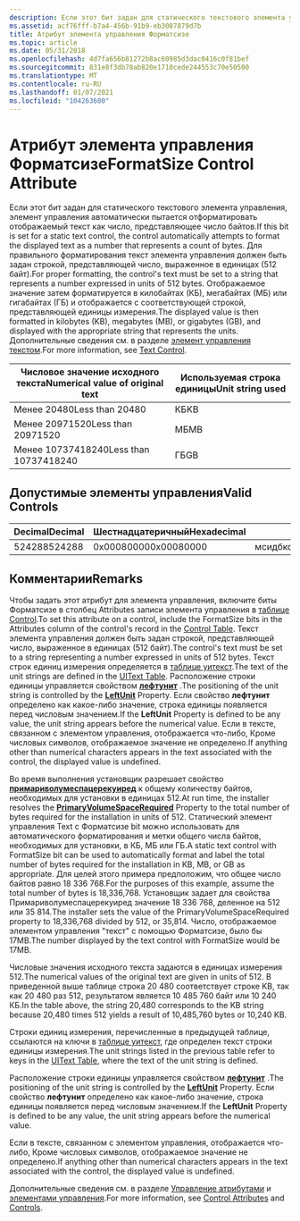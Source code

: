 ```yaml
---
description: Если этот бит задан для статического текстового элемента управления, элемент управления автоматически пытается отформатировать отображаемый текст как число, представляющее число байтов.
ms.assetid: acf76fff-b7a4-456b-91b9-eb3087879d7b
title: Атрибут элемента управления Форматсизе
ms.topic: article
ms.date: 05/31/2018
ms.openlocfilehash: 4d7fa656b81272b8ac60985d3dac0416c0f81bef
ms.sourcegitcommit: 831e8f3db78ab820e1710cede244553c70e50500
ms.translationtype: MT
ms.contentlocale: ru-RU
ms.lasthandoff: 01/07/2021
ms.locfileid: "104263600"
---
```

# <a name="formatsize-control-attribute"></a><span data-ttu-id="f5780-103">Атрибут элемента управления Форматсизе</span><span class="sxs-lookup"><span data-stu-id="f5780-103">FormatSize Control Attribute</span></span>

<span data-ttu-id="f5780-104">Если этот бит задан для статического текстового элемента управления, элемент управления автоматически пытается отформатировать отображаемый текст как число, представляющее число байтов.</span><span class="sxs-lookup"><span data-stu-id="f5780-104">If this bit is set for a static text control, the control automatically attempts to format the displayed text as a number that represents a count of bytes.</span></span> <span data-ttu-id="f5780-105">Для правильного форматирования текст элемента управления должен быть задан строкой, представляющей число, выраженное в единицах (512 байт).</span><span class="sxs-lookup"><span data-stu-id="f5780-105">For proper formatting, the control's text must be set to a string that represents a number expressed in units of 512 bytes.</span></span> <span data-ttu-id="f5780-106">Отображаемое значение затем форматируется в килобайтах (КБ), мегабайтах (МБ) или гигабайтах (ГБ) и отображается с соответствующей строкой, представляющей единицы измерения.</span><span class="sxs-lookup"><span data-stu-id="f5780-106">The displayed value is then formatted in kilobytes (KB), megabytes (MB), or gigabytes (GB), and displayed with the appropriate string that represents the units.</span></span> <span data-ttu-id="f5780-107">Дополнительные сведения см. в разделе [элемент управления текстом](text-control.md).</span><span class="sxs-lookup"><span data-stu-id="f5780-107">For more information, see [Text Control](text-control.md).</span></span>



| <span data-ttu-id="f5780-108">Числовое значение исходного текста</span><span class="sxs-lookup"><span data-stu-id="f5780-108">Numerical value of original text</span></span> | <span data-ttu-id="f5780-109">Используемая строка единицы</span><span class="sxs-lookup"><span data-stu-id="f5780-109">Unit string used</span></span> |
|----------------------------------|------------------|
| <span data-ttu-id="f5780-110">Менее 20480</span><span class="sxs-lookup"><span data-stu-id="f5780-110">Less than 20480</span></span>                  | <span data-ttu-id="f5780-111">КБ</span><span class="sxs-lookup"><span data-stu-id="f5780-111">KB</span></span>               |
| <span data-ttu-id="f5780-112">Менее 20971520</span><span class="sxs-lookup"><span data-stu-id="f5780-112">Less than 20971520</span></span>               | <span data-ttu-id="f5780-113">МБ</span><span class="sxs-lookup"><span data-stu-id="f5780-113">MB</span></span>               |
| <span data-ttu-id="f5780-114">Менее 10737418240</span><span class="sxs-lookup"><span data-stu-id="f5780-114">Less than 10737418240</span></span>            | <span data-ttu-id="f5780-115">ГБ</span><span class="sxs-lookup"><span data-stu-id="f5780-115">GB</span></span>               |



 

## <a name="valid-controls"></a><span data-ttu-id="f5780-116">Допустимые элементы управления</span><span class="sxs-lookup"><span data-stu-id="f5780-116">Valid Controls</span></span>



| <span data-ttu-id="f5780-117">Decimal</span><span class="sxs-lookup"><span data-stu-id="f5780-117">Decimal</span></span> | <span data-ttu-id="f5780-118">Шестнадцатеричный</span><span class="sxs-lookup"><span data-stu-id="f5780-118">Hexadecimal</span></span> | <span data-ttu-id="f5780-119">Control</span><span class="sxs-lookup"><span data-stu-id="f5780-119">Control</span></span>                          |
|---------|-------------|----------------------------------|
| <span data-ttu-id="f5780-120">524288</span><span class="sxs-lookup"><span data-stu-id="f5780-120">524288</span></span>  | <span data-ttu-id="f5780-121">0x00080000</span><span class="sxs-lookup"><span data-stu-id="f5780-121">0x00080000</span></span>  | <span data-ttu-id="f5780-122">мсидбконтролаттрибутесформатсизе</span><span class="sxs-lookup"><span data-stu-id="f5780-122">msidbControlAttributesFormatSize</span></span> |



 

## <a name="remarks"></a><span data-ttu-id="f5780-123">Комментарии</span><span class="sxs-lookup"><span data-stu-id="f5780-123">Remarks</span></span>

<span data-ttu-id="f5780-124">Чтобы задать этот атрибут для элемента управления, включите биты Форматсизе в столбец Attributes записи элемента управления в [таблице Control](control-table.md).</span><span class="sxs-lookup"><span data-stu-id="f5780-124">To set this attribute on a control, include the FormatSize bits in the Attributes column of the control's record in the [Control Table](control-table.md).</span></span> <span data-ttu-id="f5780-125">Текст элемента управления должен быть задан строкой, представляющей число, выраженное в единицах (512 байт).</span><span class="sxs-lookup"><span data-stu-id="f5780-125">The control's text must be set to a string representing a number expressed in units of 512 bytes.</span></span> <span data-ttu-id="f5780-126">Текст строк единиц измерения определяется в [таблице уитекст](uitext-table.md).</span><span class="sxs-lookup"><span data-stu-id="f5780-126">The text of the unit strings are defined in the [UIText Table](uitext-table.md).</span></span> <span data-ttu-id="f5780-127">Расположение строки единицы управляется свойством [**лефтунит**](leftunit.md) .</span><span class="sxs-lookup"><span data-stu-id="f5780-127">The positioning of the unit string is controlled by the [**LeftUnit**](leftunit.md) Property.</span></span> <span data-ttu-id="f5780-128">Если свойство **лефтунит** определено как какое-либо значение, строка единицы появляется перед числовым значением.</span><span class="sxs-lookup"><span data-stu-id="f5780-128">If the **LeftUnit** Property is defined to be any value, the unit string appears before the numerical value.</span></span> <span data-ttu-id="f5780-129">Если в тексте, связанном с элементом управления, отображается что-либо, Кроме числовых символов, отображаемое значение не определено.</span><span class="sxs-lookup"><span data-stu-id="f5780-129">If anything other than numerical characters appears in the text associated with the control, the displayed value is undefined.</span></span>

<span data-ttu-id="f5780-130">Во время выполнения установщик разрешает свойство [**примариволумеспацерекуиред**](primaryvolumespacerequired.md) к общему количеству байтов, необходимых для установки в единицах 512.</span><span class="sxs-lookup"><span data-stu-id="f5780-130">At run time, the installer resolves the [**PrimaryVolumeSpaceRequired**](primaryvolumespacerequired.md) Property to the total number of bytes required for the installation in units of 512.</span></span> <span data-ttu-id="f5780-131">Статический элемент управления Text с Форматсизе bit можно использовать для автоматического форматирования и метки общего числа байтов, необходимых для установки, в КБ, МБ или ГБ.</span><span class="sxs-lookup"><span data-stu-id="f5780-131">A static text control with FormatSize bit can be used to automatically format and label the total number of bytes required for the installation in KB, MB, or GB as appropriate.</span></span> <span data-ttu-id="f5780-132">Для целей этого примера предположим, что общее число байтов равно 18 336 768.</span><span class="sxs-lookup"><span data-stu-id="f5780-132">For the purposes of this example, assume the total number of bytes is 18,336,768.</span></span> <span data-ttu-id="f5780-133">Установщик задает для свойства Примариволумеспацерекуиред значение 18 336 768, деленное на 512 или 35 814.</span><span class="sxs-lookup"><span data-stu-id="f5780-133">The installer sets the value of the PrimaryVolumeSpaceRequired property to 18,336,768 divided by 512, or 35,814.</span></span> <span data-ttu-id="f5780-134">Число, отображаемое элементом управления "текст" с помощью Форматсизе, было бы 17MB.</span><span class="sxs-lookup"><span data-stu-id="f5780-134">The number displayed by the text control with FormatSize would be 17MB.</span></span>

<span data-ttu-id="f5780-135">Числовые значения исходного текста задаются в единицах измерения 512.</span><span class="sxs-lookup"><span data-stu-id="f5780-135">The numerical values of the original text are given in units of 512.</span></span> <span data-ttu-id="f5780-136">В приведенной выше таблице строка 20 480 соответствует строке KB, так как 20 480 раз 512, результатом является 10 485 760 байт или 10 240 КБ.</span><span class="sxs-lookup"><span data-stu-id="f5780-136">In the table above, the string 20,480 corresponds to the KB string because 20,480 times 512 yields a result of 10,485,760 bytes or 10,240 KB.</span></span>

<span data-ttu-id="f5780-137">Строки единиц измерения, перечисленные в предыдущей таблице, ссылаются на ключи в [таблице уитекст](uitext-table.md), где определен текст строки единицы измерения.</span><span class="sxs-lookup"><span data-stu-id="f5780-137">The unit strings listed in the previous table refer to keys in the [UIText Table](uitext-table.md), where the text of the unit string is defined.</span></span>

<span data-ttu-id="f5780-138">Расположение строки единицы управляется свойством [**лефтунит**](leftunit.md) .</span><span class="sxs-lookup"><span data-stu-id="f5780-138">The positioning of the unit string is controlled by the [**LeftUnit**](leftunit.md) Property.</span></span> <span data-ttu-id="f5780-139">Если свойство **лефтунит** определено как какое-либо значение, строка единицы появляется перед числовым значением.</span><span class="sxs-lookup"><span data-stu-id="f5780-139">If the **LeftUnit** Property is defined to be any value, the unit string appears before the numerical value.</span></span>

<span data-ttu-id="f5780-140">Если в тексте, связанном с элементом управления, отображается что-либо, Кроме числовых символов, отображаемое значение не определено.</span><span class="sxs-lookup"><span data-stu-id="f5780-140">If anything other than numerical characters appears in the text associated with the control, the displayed value is undefined.</span></span>

<span data-ttu-id="f5780-141">Дополнительные сведения см. в разделе [Управление атрибутами](control-attributes.md) и [элементами управления](controls.md).</span><span class="sxs-lookup"><span data-stu-id="f5780-141">For more information, see [Control Attributes](control-attributes.md) and [Controls](controls.md).</span></span>

 

 



